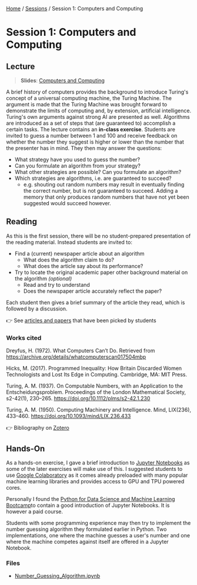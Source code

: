 [Home](../../README.md) / [Sessions](../README.md) / Session 1: Computers and Computing

# Session 1: Computers and Computing

## Lecture

> **Slides**: [Computers and Computing](lecture/slides_computers_and_computing.md)

A brief history of computers provides the background to introduce Turing's concept of a universal computing machine, the Turing Machine. The argument is made that the Turing Machine was brought forward to demonstrate the limits of computing and, by extension, artificial intelligence. Turing's own arguments against strong AI are presented as well.
Algorithms are introduced as a set of steps that (are guaranteed to) accomplish a certain tasks.
The lecture contains an **in-class exercise**. Students are invited to guess a number between 1 and 100 and receive feedback on whether the number they suggest is higher or lower than the number that the presenter has in mind. They then may answer the questions:
- What strategy have you used to guess the number?
- Can you formulate an algorithm from your strategy?
- What other strategies are possible? Can you formulate an algorithm?
- Which strategies are algorithms, i.e. are guaranteed to succeed?
	- e.g. shouting out random numbers may result in eventually finding the correct number, but is not guaranteed to succeed. Adding a memory that only produces random numbers that have not yet been suggested would succeed however.

## Reading

As this is the first session, there will be no student-prepared presentation of the reading material. Instead students are invited to:
- Find a (current) newspaper article about an algorithm
	- What does the algorithm claim to do?
	- What does the article say about its performance?
- Try to locate the original academic paper other background material on the algorithm _(optional)_ 
	- Read and try to understand
	- Does the newspaper article accurately reflect the paper?

Each student then gives a brief summary of the article they read, which is followed by a discussion.

:point_right: See [articles and papers](reading/articles.md) that have been picked by students

### Works cited

Dreyfus, H. (1972). What Computers Can’t Do. Retrieved from https://archive.org/details/whatcomputerscan017504mbp

Hicks, M. (2017). Programmed Inequality: How Britain Discarded Women Technologists and Lost Its Edge in Computing. Cambridge, MA: MIT Press.

Turing, A. M. (1937). On Computable Numbers, with an Application to the Entscheidungsproblem. Proceedings of the London Mathematical Society, s2-42(1), 230–265. https://doi.org/10.1112/plms/s2-42.1.230

Turing, A. M. (1950). Computing Machinery and Intelligence. Mind, LIX(236), 433–460. https://doi.org/10.1093/mind/LIX.236.433

:point_right: Bibliography on [Zotero](https://www.zotero.org/groups/2422637/what_machines_cant_learn/items/tag/Computers%20and%20Computing)

## Hands-On
As a hands-on exercise, I gave a brief introduction to [Jupyter Notebooks](https://jupyter.org/) as some of the later exercises will make use of this. I suggested students to use [Google Colaboratory](https://colab.research.google.com/) as it comes already preloaded with many popular machine learning libraries and provides access to GPU and TPU powered cores.

Personally I found the [Python for Data Science and Machine Learning Bootcamp](https://www.udemy.com/course/python-for-data-science-and-machine-learning-bootcamp/)to contain a good introduction of Jupyter Notebooks. It is however a paid course.

Students with some programming experience may then try to implement the number guessing algorithm they formulated earlier in Python. Two implementations, one where the machine guesses a user's number and one where the machine competes against itself are offered in a Jupyter Notebook.

### Files
- [Number\_Guessing\_Algorithm.ipynb](./hands_on/Number_Guessing_Algorithm.ipynb)